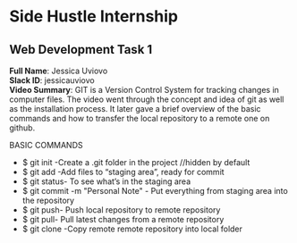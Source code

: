 # Side Hustle Internship
## Web Development Task 1

**Full Name**: Jessica Uviovo<br> 
**Slack ID**: jessicauviovo<br>
**Video Summary**: GIT is a Version Control System for tracking changes in computer files. The video went through the concept and idea of git as well as the installation process. It later gave a brief overview of the basic commands and how to transfer the local repository to a remote one on github.<br>  

BASIC COMMANDS<br>
* $ git init -Create a .git folder in the project //hidden by default
* $ git add <file>-Add files to “staging area”, ready for commit
* $ git status- To see what’s in the staging area
* $ git commit -m "Personal Note" - Put everything from staging area into the repository
* $ git push- Push local repository to remote repository
* $ git pull- Pull latest changes from a remote repository
* $ git clone -Copy remote remote repository into local folder
